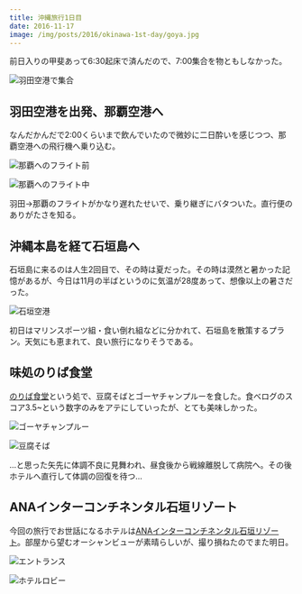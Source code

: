 ```yaml
---
title: 沖縄旅行1日目
date: 2016-11-17
image: /img/posts/2016/okinawa-1st-day/goya.jpg
---
```


前日入りの甲斐あって6:30起床で済んだので、7:00集合を物ともしなかった。

![羽田空港で集合](/img/posts/2016/okinawa-1st-day/haneda.jpg)

## 羽田空港を出発、那覇空港へ

なんだかんだで2:00くらいまで飲んでいたので微妙に二日酔いを感じつつ、那覇空港への飛行機へ乗り込む。

![那覇へのフライト前](/img/posts/2016/okinawa-1st-day/before-flight.jpg)

![那覇へのフライト中](/img/posts/2016/okinawa-1st-day/haneda-naha.jpg)

羽田→那覇のフライトがかなり遅れたせいで、乗り継ぎにバタついた。直行便のありがたさを知る。

## 沖縄本島を経て石垣島へ

石垣島に来るのは人生2回目で、その時は夏だった。その時は漠然と暑かった記憶があるが、今日は11月の半ばというのに気温が28度あって、想像以上の暑さだった。

![石垣空港](/img/posts/2016/okinawa-1st-day/ishigaki.jpg)

初日はマリンスポーツ組・食い倒れ組などに分かれて、石垣島を散策するプラン。天気にも恵まれて、良い旅行になりそうである。

## 味処のりば食堂

[のりば食堂](https://tabelog.com/okinawa/A4705/A470501/47002285/)という処で、豆腐そばとゴーヤチャンプルーを食した。食べログのスコア3.5~という数字のみをアテにしていったが、とても美味しかった。

![ゴーヤチャンプルー](/img/posts/2016/okinawa-1st-day/goya.jpg)

![豆腐そば](/img/posts/2016/okinawa-1st-day/tofu-soba.jpg)

…と思った矢先に体調不良に見舞われ、昼食後から戦線離脱して病院へ。その後ホテルへ直行して体調の回復を待つ…

## ANAインターコンチネンタル石垣リゾート

今回の旅行でお世話になるホテルは[ANAインターコンチネンタル石垣リゾート](https://www.anaintercontinental-ishigaki.jp/)。部屋から望むオーシャンビューが素晴らしいが、撮り損ねたのでまた明日。

![エントランス](/img/posts/2016/okinawa-1st-day/entrance.jpg)

![ホテルロビー](/img/posts/2016/okinawa-1st-day/robby.jpg)
